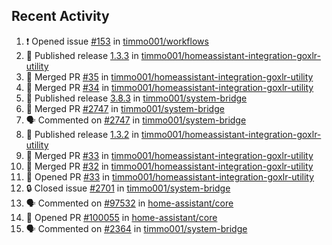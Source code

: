 ## Recent Activity

<!--START_SECTION:activity-->
1. ❗ Opened issue [#153](https://github.com/timmo001/workflows/issues/153) in [timmo001/workflows](https://github.com/timmo001/workflows)
2. 🚀 Published release [1.3.3](https://github.com/1.3.3) in [timmo001/homeassistant-integration-goxlr-utility](https://github.com/timmo001/homeassistant-integration-goxlr-utility)
3. 🎉 Merged PR [#35](https://github.com/timmo001/homeassistant-integration-goxlr-utility/pull/35) in [timmo001/homeassistant-integration-goxlr-utility](https://github.com/timmo001/homeassistant-integration-goxlr-utility)
4. 🎉 Merged PR [#34](https://github.com/timmo001/homeassistant-integration-goxlr-utility/pull/34) in [timmo001/homeassistant-integration-goxlr-utility](https://github.com/timmo001/homeassistant-integration-goxlr-utility)
5. 🚀 Published release [3.8.3](https://github.com/3.8.3) in [timmo001/system-bridge](https://github.com/timmo001/system-bridge)
6. 🎉 Merged PR [#2747](https://github.com/timmo001/system-bridge/pull/2747) in [timmo001/system-bridge](https://github.com/timmo001/system-bridge)
7. 🗣 Commented on [#2747](https://github.com/timmo001/system-bridge/issues/2747) in [timmo001/system-bridge](https://github.com/timmo001/system-bridge)
8. 🚀 Published release [1.3.2](https://github.com/1.3.2) in [timmo001/homeassistant-integration-goxlr-utility](https://github.com/timmo001/homeassistant-integration-goxlr-utility)
9. 🎉 Merged PR [#33](https://github.com/timmo001/homeassistant-integration-goxlr-utility/pull/33) in [timmo001/homeassistant-integration-goxlr-utility](https://github.com/timmo001/homeassistant-integration-goxlr-utility)
10. 🎉 Merged PR [#32](https://github.com/timmo001/homeassistant-integration-goxlr-utility/pull/32) in [timmo001/homeassistant-integration-goxlr-utility](https://github.com/timmo001/homeassistant-integration-goxlr-utility)
11. 💪 Opened PR [#33](https://github.com/timmo001/homeassistant-integration-goxlr-utility/pull/33) in [timmo001/homeassistant-integration-goxlr-utility](https://github.com/timmo001/homeassistant-integration-goxlr-utility)
12. 🔒 Closed issue [#2701](https://github.com/timmo001/system-bridge/issues/2701) in [timmo001/system-bridge](https://github.com/timmo001/system-bridge)
13. 🗣 Commented on [#97532](https://github.com/home-assistant/core/issues/97532) in [home-assistant/core](https://github.com/home-assistant/core)
14. 💪 Opened PR [#100055](https://github.com/home-assistant/core/pull/100055) in [home-assistant/core](https://github.com/home-assistant/core)
15. 🗣 Commented on [#2364](https://github.com/timmo001/system-bridge/issues/2364) in [timmo001/system-bridge](https://github.com/timmo001/system-bridge)
<!--END_SECTION:activity-->
